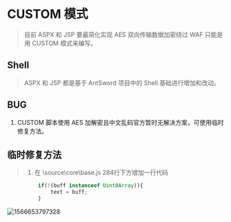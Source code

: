 # CUSTOM 模式
> 目前 ASPX 和 JSP 要最简化实现 AES 双向传输数据加密绕过 WAF 只能是用 CUSTOM 模式来编写。

## Shell

> ASPX 和 JSP 都是基于 AntSword 项目中的 Shell 基础进行增加和改动。

## BUG

1. CUSTOM 脚本使用 AES 加解密且中文乱码官方暂时无解决方案，可使用临时修复方法。

## 临时修复方法

> 1. 在 \source\core\base.js 284行下方增加一行代码

```js
          if(!(buff instanceof Uint8Array)){
              text = buff;
          }
```

![1566653797328](E:\WorkSpace\Git\SelfAntSwordDESEncoder\CUSTOM\pic\1566653797328.png)